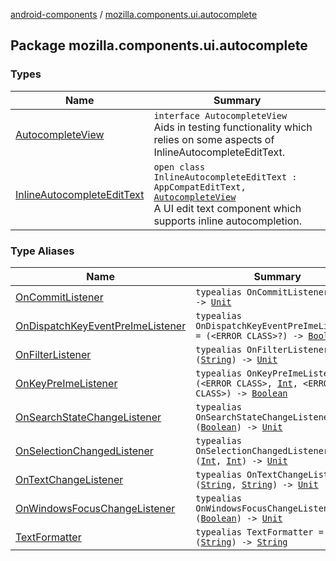 [android-components](../index.md) / [mozilla.components.ui.autocomplete](./index.md)

## Package mozilla.components.ui.autocomplete

### Types

| Name | Summary |
|---|---|
| [AutocompleteView](-autocomplete-view/index.md) | `interface AutocompleteView`<br>Aids in testing functionality which relies on some aspects of InlineAutocompleteEditText. |
| [InlineAutocompleteEditText](-inline-autocomplete-edit-text/index.md) | `open class InlineAutocompleteEditText : AppCompatEditText, `[`AutocompleteView`](-autocomplete-view/index.md)<br>A UI edit text component which supports inline autocompletion. |

### Type Aliases

| Name | Summary |
|---|---|
| [OnCommitListener](-on-commit-listener.md) | `typealias OnCommitListener = () -> `[`Unit`](https://kotlinlang.org/api/latest/jvm/stdlib/kotlin/-unit/index.html) |
| [OnDispatchKeyEventPreImeListener](-on-dispatch-key-event-pre-ime-listener.md) | `typealias OnDispatchKeyEventPreImeListener = (<ERROR CLASS>?) -> `[`Boolean`](https://kotlinlang.org/api/latest/jvm/stdlib/kotlin/-boolean/index.html) |
| [OnFilterListener](-on-filter-listener.md) | `typealias OnFilterListener = (`[`String`](https://kotlinlang.org/api/latest/jvm/stdlib/kotlin/-string/index.html)`) -> `[`Unit`](https://kotlinlang.org/api/latest/jvm/stdlib/kotlin/-unit/index.html) |
| [OnKeyPreImeListener](-on-key-pre-ime-listener.md) | `typealias OnKeyPreImeListener = (<ERROR CLASS>, `[`Int`](https://kotlinlang.org/api/latest/jvm/stdlib/kotlin/-int/index.html)`, <ERROR CLASS>) -> `[`Boolean`](https://kotlinlang.org/api/latest/jvm/stdlib/kotlin/-boolean/index.html) |
| [OnSearchStateChangeListener](-on-search-state-change-listener.md) | `typealias OnSearchStateChangeListener = (`[`Boolean`](https://kotlinlang.org/api/latest/jvm/stdlib/kotlin/-boolean/index.html)`) -> `[`Unit`](https://kotlinlang.org/api/latest/jvm/stdlib/kotlin/-unit/index.html) |
| [OnSelectionChangedListener](-on-selection-changed-listener.md) | `typealias OnSelectionChangedListener = (`[`Int`](https://kotlinlang.org/api/latest/jvm/stdlib/kotlin/-int/index.html)`, `[`Int`](https://kotlinlang.org/api/latest/jvm/stdlib/kotlin/-int/index.html)`) -> `[`Unit`](https://kotlinlang.org/api/latest/jvm/stdlib/kotlin/-unit/index.html) |
| [OnTextChangeListener](-on-text-change-listener.md) | `typealias OnTextChangeListener = (`[`String`](https://kotlinlang.org/api/latest/jvm/stdlib/kotlin/-string/index.html)`, `[`String`](https://kotlinlang.org/api/latest/jvm/stdlib/kotlin/-string/index.html)`) -> `[`Unit`](https://kotlinlang.org/api/latest/jvm/stdlib/kotlin/-unit/index.html) |
| [OnWindowsFocusChangeListener](-on-windows-focus-change-listener.md) | `typealias OnWindowsFocusChangeListener = (`[`Boolean`](https://kotlinlang.org/api/latest/jvm/stdlib/kotlin/-boolean/index.html)`) -> `[`Unit`](https://kotlinlang.org/api/latest/jvm/stdlib/kotlin/-unit/index.html) |
| [TextFormatter](-text-formatter.md) | `typealias TextFormatter = (`[`String`](https://kotlinlang.org/api/latest/jvm/stdlib/kotlin/-string/index.html)`) -> `[`String`](https://kotlinlang.org/api/latest/jvm/stdlib/kotlin/-string/index.html) |
